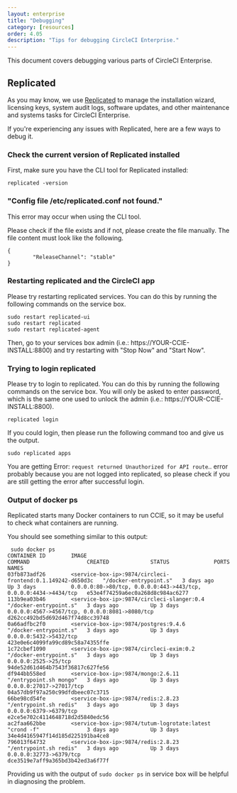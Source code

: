 ```yaml
---
layout: enterprise
title: "Debugging"
category: [resources]
order: 4.05
description: "Tips for debugging CircleCI Enterprise."
---
```


This document covers debugging various parts of CircleCI Enterprise.

## Replicated

As you may know, we use [Replicated](https://www.replicated.com/) to manage the installation wizard, licensing keys, system audit logs, software updates, and other maintenance and systems tasks for CircleCI Enterprise.

If you're experiencing any issues with Replicated, here are a few ways to debug it.

### Check the current version of Replicated installed

First, make sure you have the CLI tool for Replicated installed:

```
replicated -version
```

### "Config file /etc/replicated.conf not found."

This error may occur when using the CLI tool.

Please check if the file exists and if not, please create the file manually. The file content must look like the following.

```
{
        "ReleaseChannel": "stable"
}
```

### Restarting replicated and the CircleCI app

Please try restarting replicated services. You can do this by running the following commands on the service box.

```
sudo restart replicated-ui
sudo restart replicated
sudo restart replicated-agent
```

Then, go to your services box admin (i.e.: https://YOUR-CCIE-INSTALL:8800) and try restarting with "Stop Now" and "Start Now".

### Trying to login replicated

Please try to login to replicated. You can do this by running the following commands on the service box. You will only be asked to enter password, which is the same one used to unlock the admin (i.e.: https://YOUR-CCIE-INSTALL:8800).

```
replicated login
```

If you could login, then please run the following command too and give us the output.

```
sudo replicated apps
```

You are getting Error: `request returned Unauthorized for API route`.. error probably because you are not logged into replicated, so please check if you are still getting the error after successful login.

### Output of docker ps

Replicated starts many Docker containers to run CCIE, so it may be useful to check what containers are running.

You should see something similar to this output:

```
 sudo docker ps
CONTAINER ID        IMAGE                                                    COMMAND                  CREATED             STATUS              PORTS                                                              NAMES
03fb873adf26        <service-box-ip>:9874/circleci-frontend:0.1.149242-d650d3c   "/docker-entrypoint.s"   3 days ago          Up 3 days           0.0.0.0:80->80/tcp, 0.0.0.0:443->443/tcp, 0.0.0.0:4434->4434/tcp   e53e4f74259a6ec0a268d8c984ac6277
113b9ea03b46        <service-box-ip>:9874/circleci-slanger:0.4                   "/docker-entrypoint.s"   3 days ago          Up 3 days           0.0.0.0:4567->4567/tcp, 0.0.0.0:8081->8080/tcp                     d262cc492bd5d692d467f74d8cc39748
0a66adfbc2f0        <service-box-ip>:9874/postgres:9.4.6                         "/docker-entrypoint.s"   3 days ago          Up 3 days           0.0.0.0:5432->5432/tcp                                             423e0e6c4099fa99cd89c58a74355ffe
1c72cbef1090        <service-box-ip>:9874/circleci-exim:0.2                      "/docker-entrypoint.s"   3 days ago          Up 3 days           0.0.0.0:2525->25/tcp                                               94de52d61d464b7543f36817c627fe56
df944bb558ed        <service-box-ip>:9874/mongo:2.6.11                           "/entrypoint.sh mongo"   3 days ago          Up 3 days           0.0.0.0:27017->27017/tcp                                           04a57db9f97a250c99dfdbeec07c3715
66be98cd54fe        <service-box-ip>:9874/redis:2.8.23                           "/entrypoint.sh redis"   3 days ago          Up 3 days           0.0.0.0:6379->6379/tcp                                             e2ce5e702c4114648718d2d5840edc56
ac2faa662bbe        <service-box-ip>:9874/tutum-logrotate:latest                 "crond -f"               3 days ago          Up 3 days                                                                              34e4d4165947f14d185d225191ba4ce8
796013f64732        <service-box-ip>:9874/redis:2.8.23                           "/entrypoint.sh redis"   3 days ago          Up 3 days           0.0.0.0:32773->6379/tcp                                            dce3519e7aff9a365bd3b42ed3a6f77f
```

Providing us with the output of `sudo docker ps` in service box will be helpful in diagnosing the problem.

